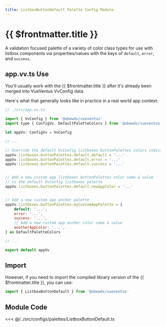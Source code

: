 ```yaml
---
title: ListboxButtonDefault Palette Config Module
---
```


<script setup>
    import DocsPackageVersion from '../../../src/views/compos/DocsPackageVersion.vue'
</script>





# {{ $frontmatter.title }}

A validation focused palette of a variety of color class types for use with listbox components via properties/values with the keys of `default`, `error`, and `success`.








## app.vv.ts Use

You'll usually work with the {{ $frontmatter.title }} after it's already been merged into VueVentus VvConfig data.

Here's what that generally looks like in practice in a real world app context:

```javascript
// ./src/app.vv.ts

import { VvConfig } from '@obewds/vueventus'
import type { ConfigVv, DefaultPaletteColors } from '@obewds/vueventus'

let appVv: ConfigVv = VvConfig

// ...

// Override the default VvConfig listboxes buttonPalettes colors individually
appVv.listboxes.buttonPalettes.default.default = '...'
appVv.listboxes.buttonPalettes.default.error = '...'
appVv.listboxes.buttonPalettes.default.success = '...'


// Add a new custom app listboxes buttonPalettes color name & value
// to the default VvConfig listboxes palette
appVv.listboxes.buttonPalettes.default.newAppColor = '...'


// Add a new custom app anchor palette
appVv.listboxes.buttonPalettes.myCustomAppPalette = {
    default: '...',
    error: '...',
    success: '...',
    // Add a new custom app anchor color name & value
    anotherAppColor: '...',
} as DefaultPaletteColors

// ...

export default appVv
```








## Import

However, if you need to import the compiled library version of the {{ $frontmatter.title }}, you can use:

```javascript
import { ListboxButtonDefault } from '@obewds/vueventus'
```













## Module Code

<<< @/../src/configs/palettes/ListboxButtonDefault.ts






<DocsPackageVersion/>
